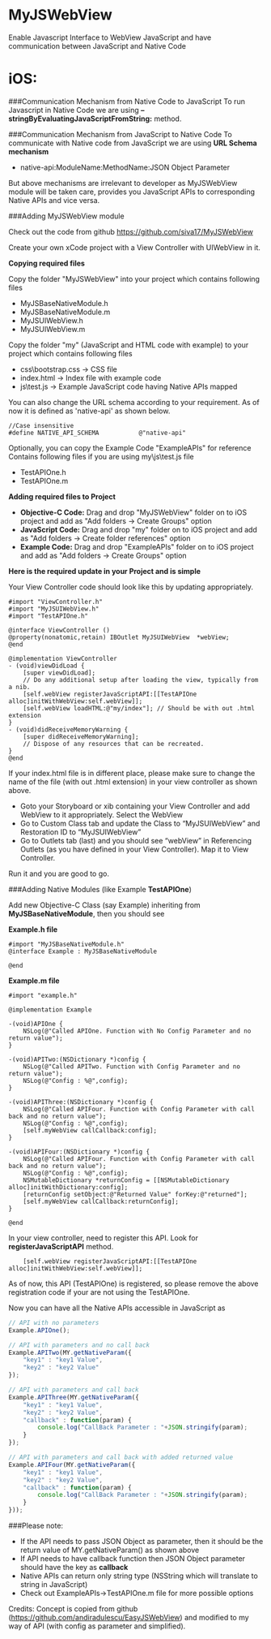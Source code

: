 MyJSWebView
===========

Enable Javascript Interface to WebView JavaScript and have communication between JavaScript and Native Code

iOS:
====

###Communication Mechanism from Native Code to JavaScript
To run Javascript in Native Code we are using **– stringByEvaluatingJavaScriptFromString:** method.

###Communication Mechanism from JavaScript to Native Code
To communicate with Native code from JavaScript we are using **URL Schema mechanism**
* native-api:ModuleName:MethodName:JSON Object Parameter

But above mechanisms are irrelevant to developer as MyJSWebView module will be taken care, provides you JavaScript APIs to corresponding Native APIs and vice versa.

###Adding MyJSWebView module

Check out the code from github https://github.com/siva17/MyJSWebView

Create your own xCode project with a View Controller with UIWebView in it.

**Copying required files**

Copy the folder "MyJSWebView" into your project which contains following files
* MyJSBaseNativeModule.h
* MyJSBaseNativeModule.m
* MyJSUIWebView.h
* MyJSUIWebView.m

Copy the folder "my" (JavaScript and HTML code with example) to your project which contains following files
* css\bootstrap.css	-> CSS file
* index.html		-> Index file with example code
* js\test.js		-> Example JavaScript code having Native APIs mapped 

You can also change the URL schema according to your requirement. As of now it is defined as 'native-api' as shown below.

```obj-c
//Case insensitive
#define NATIVE_API_SCHEMA           @"native-api"
```

Optionally, you can copy the Example Code "ExampleAPIs" for reference Contains following files if you are using my\js\test.js file
* TestAPIOne.h
* TestAPIOne.m

**Adding required files to Project**

* **Objective-C Code:** Drag and drop "MyJSWebView" folder on to iOS project and add as "Add folders -> Create Groups" option
* **JavaScript Code:** Drag and drop "my" folder on to iOS project and add as "Add folders -> Create folder references" option
* **Example Code:** Drag and drop "ExampleAPIs" folder on to iOS project and add as "Add folders -> Create Groups" option

**Here is the required update in your Project and is simple**

Your View Controller code should look like this by updating appropriately.

```obj-c
#import "ViewController.h"
#import "MyJSUIWebView.h"
#import "TestAPIOne.h"

@interface ViewController ()
@property(nonatomic,retain) IBOutlet MyJSUIWebView	*webView;
@end

@implementation ViewController
- (void)viewDidLoad {
	[super viewDidLoad];
	// Do any additional setup after loading the view, typically from a nib.
    [self.webView registerJavaScriptAPI:[[TestAPIOne alloc]initWithWebView:self.webView]];
    [self.webView loadHTML:@"my/index"]; // Should be with out .html extension
}
- (void)didReceiveMemoryWarning {
	[super didReceiveMemoryWarning];
	// Dispose of any resources that can be recreated.
}
@end
```

If your index.html file is in different place, please make sure to change the name of the file (with out .html extension) in your view controller as shown above.

* Goto your Storyboard or xib containing your View Controller and add WebView to it appropriately. Select the WebView 
* Go to Custom Class tab and update the Class to “MyJSUIWebView” and Restoration ID to “MyJSUIWebView”
* Go to Outlets tab (last) and you should see “webView” in Referencing Outlets (as you have defined in your View Controller). Map it to View Controller.

Run it and you are good to go.

###Adding Native Modules (like Example **TestAPIOne**)

Add new Objective-C Class (say Example) inheriting from **MyJSBaseNativeModule**, then you should see

**Example.h file**
```obj-c
#import "MyJSBaseNativeModule.h"
@interface Example : MyJSBaseNativeModule

@end
```

**Example.m file**
```obj-c
#import "example.h"

@implementation Example

-(void)APIOne {
    NSLog(@"Called APIOne. Function with No Config Parameter and no return value");
}

-(void)APITwo:(NSDictionary *)config {
    NSLog(@"Called APITwo. Function with Config Parameter and no return value");
    NSLog(@"Config : %@",config);
}

-(void)APIThree:(NSDictionary *)config {
    NSLog(@"Called APIFour. Function with Config Parameter with call back and no return value");
    NSLog(@"Config : %@",config);
    [self.myWebView callCallback:config];
}

-(void)APIFour:(NSDictionary *)config {
	NSLog(@"Called APIFour. Function with Config Parameter with call back and no return value");
	NSLog(@"Config : %@",config);
    NSMutableDictionary *returnConfig = [[NSMutableDictionary alloc]initWithDictionary:config];
    [returnConfig setObject:@"Returned Value" forKey:@"returned"];
    [self.myWebView callCallback:returnConfig];
}

@end
```

In your view controller, need to register this API. Look for **registerJavaScriptAPI** method. 
```obj-c
    [self.webView registerJavaScriptAPI:[[TestAPIOne alloc]initWithWebView:self.webView]];
```

As of now, this API (TestAPIOne) is registered, so please remove the above registration code if your are not using the TestAPIOne.

Now you can have all the Native APIs accessible in JavaScript as
```js
// API with no parameters
Example.APIOne();

// API with parameters and no call back
Example.APITwo(MY.getNativeParam({
	"key1" : "key1 Value",
	"key2" : "key2 Value"
});

// API with parameters and call back
Example.APIThree(MY.getNativeParam({
    "key1" : "key1 Value",
	"key2" : "key2 Value",
    "callback" : function(param) {
        console.log("CallBack Parameter : "+JSON.stringify(param);
    }
});

// API with parameters and call back with added returned value
Example.APIFour(MY.getNativeParam({
    "key1" : "key1 Value",
    "key2" : "key2 Value",
    "callback" : function(param) {
        console.log("CallBack Parameter : "+JSON.stringify(param);
    }
}));
```

###Please note:
* If the API needs to pass JSON Object as parameter, then it should be the return value of MY.getNativeParam() as shown above
* If API needs to have callback function then JSON Object parameter should have the key as **callback**
* Native APIs can return only string type (NSString which will translate to string in JavaScript)
* Check out ExampleAPIs->TestAPIOne.m file for more possible options



Credits: Concept is copied from github (https://github.com/andiradulescu/EasyJSWebView) and modified to my way of API (with config as parameter and simplified).

